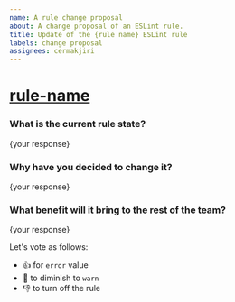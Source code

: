 ```yaml
---
name: A rule change proposal
about: A change proposal of an ESLint rule.
title: Update of the {rule name} ESLint rule
labels: change proposal
assignees: cermakjiri
---
```


# [rule-name](https://eslint.org/docs/rules/rule-name)

### What is the current rule state?

{your response}

### Why have you decided to change it?

{your response}

### What benefit will it bring to the rest of the team?

{your response}

Let's vote as follows:

- :thumbsup: for `error` value
- :handshake: to diminish to `warn`
- :thumbsdown: to turn off the rule
